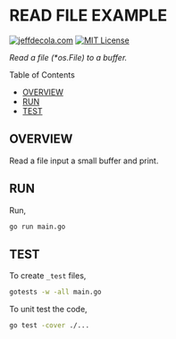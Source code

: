 # READ FILE EXAMPLE

[![jeffdecola.com](https://img.shields.io/badge/website-jeffdecola.com-blue)](https://jeffdecola.com)
[![MIT License](https://img.shields.io/:license-mit-blue.svg)](https://jeffdecola.mit-license.org)

_Read a file (*os.File) to a buffer._

Table of Contents

* [OVERVIEW](https://github.com/JeffDeCola/my-go-examples/tree/master/input-output/io-reader/read-file#overview)
* [RUN](https://github.com/JeffDeCola/my-go-examples/tree/master/input-output/io-reader/read-file#run)
* [TEST](https://github.com/JeffDeCola/my-go-examples/tree/master/input-output/io-reader/read-file#test)

## OVERVIEW

Read a file input a small buffer and print.

## RUN

Run,

```bash
go run main.go
```

## TEST

To create `_test` files,

```bash
gotests -w -all main.go
```

To unit test the code,

```bash
go test -cover ./...
```
